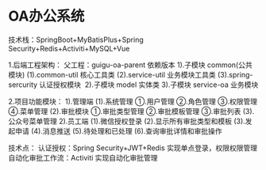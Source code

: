 # OA办公系统
技术栈：SpringBoot+MyBatisPlus+Spring Security+Redis+Activiti+MySQL+Vue

1.后端工程架构：
​父工程：guigu-oa-parent 依赖版本
  1).​子模块 common(公共模块)
    (1).​common-util 核心工具类
    (2).​service-util 业务模块工具类
    (3).spring-sercurity 认证授权模块
​  2).子模块 model 实体类
  3).子模块 service-oa 业务模块
  
2.项目功能模块：
  1).管理端
    (1).系统管理
      ①.用户管理
      ②.角色管理
      ③.权限管理
      ④.菜单管理
    (2).审批模块
      ①.审批类型管理
      ②.审批模板管理
      ③.审批列表
    (3).公众号菜单管理
  2).员工端
    (1).微信授权登录
    (2).显示所有审批类型和模板
    (3).发起申请
    (4).消息推送
    (5).待处理和已处理
    (6).查询审批详情和审批操作

技术点：
认证授权：Spring Security+JWT+Redis 实现单点登录，权限权限管理
自动化审批工作流：Activiti 实现自动化审批管理


